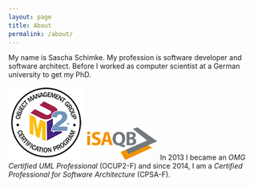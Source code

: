 ```yaml
---
layout: page
title: About
permalink: /about/
---
```


My name is Sascha Schimke. My profession is software developer and software architect.
Before I worked as computer scientist at a German university to get my PhD.

![OMG Certified UML Professional – Foundation Level (OCUP2-F)](/images/ocup2.png)
![Certified Professional for Software Architecture - Foundation Level (CPSA-F)](/images/isaqb.gif)
In 2013 I became an _OMG Certified UML Professional_ (OCUP2-F) and
since 2014, I am a _Certified Professional for Software Architecture_ (CPSA-F).
